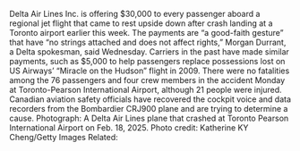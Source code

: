 Delta Air Lines Inc. is offering $30,000 to every passenger aboard a regional jet flight that came to rest upside down after crash landing at a Toronto airport earlier this week.
The payments are “a good-faith gesture” that have “no strings attached and does not affect rights,” Morgan Durrant, a Delta spokesman, said Wednesday. Carriers in the past have made similar payments, such as $5,000 to help passengers replace possessions lost on US Airways’ “Miracle on the Hudson” flight in 2009.
There were no fatalities among the 76 passengers and four crew members in the accident Monday at Toronto-Pearson International Airport, although 21 people were injured. Canadian aviation safety officials have recovered the cockpit voice and data recorders from the Bombardier CRJ900 plane and are trying to determine a cause.
Photograph: A Delta Air Lines plane that crashed at Toronto Pearson International Airport on Feb. 18, 2025. Photo credit: Katherine KY Cheng/Getty Images
Related: